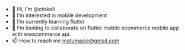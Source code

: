 - 👋 Hi, I’m @ctokoli
- 👀 I’m interested in mobile development
- 🌱 I’m currently learning flutter
- 💞️ I’m looking to collaborate on flutter mobile ecommerce mobile app with woocommerce api.
- 📫 How to reach me matumasie@gmail.com

<!---
ctokoli/ctokoli is a ✨ special ✨ repository because its `README.md` (this file) appears on your GitHub profile.
You can click the Preview link to take a look at your changes.
--->
